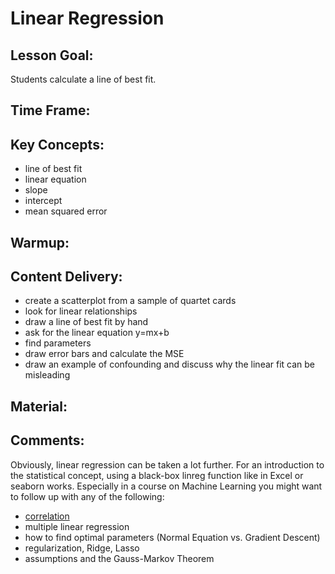 
# Linear Regression

## Lesson Goal:

Students calculate a line of best fit.

## Time Frame:

## Key Concepts:

* line of best fit
* linear equation
* slope
* intercept
* mean squared error

## Warmup:

## Content Delivery:

* create a scatterplot from a sample of quartet cards
* look for linear relationships
* draw a line of best fit by hand
* ask for the linear equation y=mx+b
* find parameters
* draw error bars and calculate the MSE
* draw an example of confounding and discuss why the linear fit can be misleading

## Material:

## Comments:

Obviously, linear regression can be taken a lot further. 
For an introduction to the statistical concept, using a black-box linreg function like in Excel or seaborn works.
Especially in a course on Machine Learning you might want to follow up with any of the following:

* [correlation](correlation.md)
* multiple linear regression
* how to find optimal parameters (Normal Equation vs. Gradient Descent)
* regularization, Ridge, Lasso
* assumptions and the Gauss-Markov Theorem
